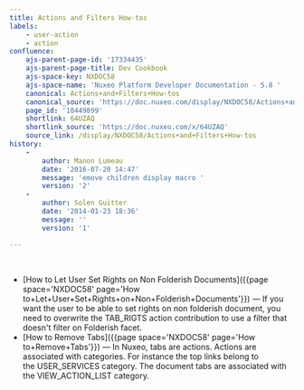 ```yaml
---
title: Actions and Filters How-tos
labels:
    - user-action
    - action
confluence:
    ajs-parent-page-id: '17334435'
    ajs-parent-page-title: Dev Cookbook
    ajs-space-key: NXDOC58
    ajs-space-name: 'Nuxeo Platform Developer Documentation - 5.8 '
    canonical: Actions+and+Filters+How-tos
    canonical_source: 'https://doc.nuxeo.com/display/NXDOC58/Actions+and+Filters+How-tos'
    page_id: '18449899'
    shortlink: 64UZAQ
    shortlink_source: 'https://doc.nuxeo.com/x/64UZAQ'
    source_link: /display/NXDOC58/Actions+and+Filters+How-tos
history:
    - 
        author: Manon Lumeau
        date: '2016-07-20 14:47'
        message: 'emove children display macro '
        version: '2'
    - 
        author: Solen Guitter
        date: '2014-01-23 18:36'
        message: ''
        version: '1'

---
```

&nbsp;

*   [How to Let User Set Rights on Non Folderish Documents]({{page space='NXDOC58' page='How to+Let+User+Set+Rights+on+Non+Folderish+Documents'}})&nbsp;&mdash;&nbsp;<span class="smalltext">If you want the user to be able to set rights on non folderish document, you need to overwrite the&nbsp;TAB_RIGTS&nbsp;action contribution to use a filter that doesn't filter on&nbsp;Folderish&nbsp;facet.</span>
*   [How to Remove Tabs]({{page space='NXDOC58' page='How to+Remove+Tabs'}})&nbsp;&mdash;&nbsp;<span class="smalltext">In Nuxeo, tabs are actions. Actions are associated with categories. For instance the top links belong to the&nbsp;USER_SERVICES&nbsp;category. The document tabs are associated with the&nbsp;VIEW_ACTION_LIST&nbsp;category.</span>